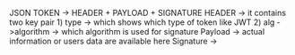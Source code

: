 JSON TOKEN -> HEADER + PAYLOAD + SIGNATURE
HEADER -> it contains two key pair 1) type -> which shows which type of token like JWT 2) alg ->algorithm -> which algorithm is used for signature
Payload -> actual information or users data are available here 
Signature -> 
